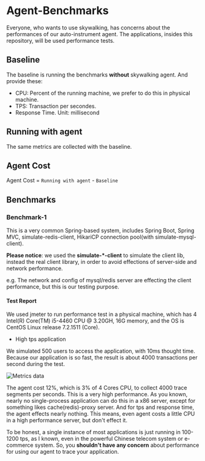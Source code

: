 # Agent-Benchmarks
Everyone, who wants to use skywalking, has concerns about the performances of our auto-instrument agent. The applications, insides this repository, will be used performance tests.

## Baseline
The baseline is running the benchmarks **without** skywalking agent. And provide these:
* CPU: Percent of the running machine, we prefer to do this in physical machine.
* TPS: Transaction per secondes.
* Response Time. Unit: millisecond

## Running with agent
The same metrics are collected with the baseline.

## Agent Cost
Agent Cost = `Running with agent` - `Baseline`


## Benchmarks
### Benchmark-1
This is a very common Spring-based system, includes Spring Boot, Spring MVC, simulate-redis-client, HikariCP connection pool(with simulate-mysql-client).

**Please notice**: we used the **simulate-*-client** to simulate the client lib, instead the real client library, in order to avoid effections of server-side and network performance. 

e.g. The network and config of mysql/redis server are effecting the client performance, but this is our testing purpose.

#### Test Report
We used jmeter to run performance test in a physical machine, which has 4 Intel(R) Core(TM) i5-4460  CPU @ 3.20GH, 16G memory, and the OS is CentOS Linux release 7.2.1511 (Core).

* High tps application

We simulated 500 users to access the application, with 10ms thought time. Because our application is so fast, the result is about 4000 transactions per second during the test.

![Metrics data](https://sky-walking.github.io/page-resources/3.2/performance/contrast_graph.png)

The agent cost 12%, which is 3% of 4 Cores CPU, to collect 4000 trace segments per seconds. This is a very high performance. As you known, nearly no single-process application can do this in a x86 server, except for something likes cache(redis)-proxy server. And for tps and response time, the agent effects nearly nothing. This means, even agent costs a little CPU in a high performance server, but don't effect it.

To be honest, a single instance of most applications is just running in 100-1200 tps, as I known, even in the powerful Chinese telecom system or e-commerce system. So, you **shouldn't have any concern** about performance for using our agent to trace your application.

